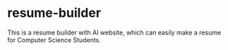 # resume-builder
This is a resume builder with AI website, which can easily make a resume for Computer Science Students.
